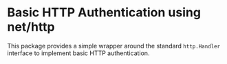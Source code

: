 # Basic HTTP Authentication using net/http

This package provides a simple wrapper around the standard `http.Handler` interface to implement basic HTTP authentication.

